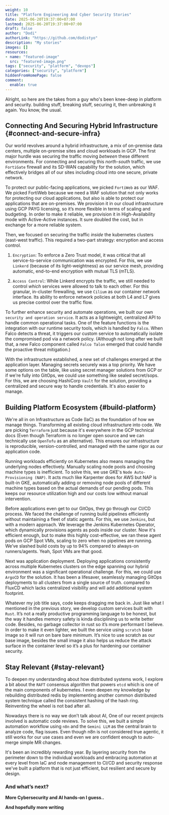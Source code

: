 ```yaml
---
weight: 10
title: "Platform Engineering And Cyber Security Stories"
date: 2025-06-20T19:37:00+07:00
lastmod: 2025-06-20T19:37:00+07:00
draft: false
author: "Dodi"
authorLink: "https://github.com/dodistyo"
description: "My stories"
images: []
resources:
- name: "featured-image"
  src: "featured-image.png"
tags: ["security", "platform", "devops"]
categories: ["security", "platform"]
hiddenFromHomePage: false
comment:
  enable: true
---
```


Alright, so here are the takes from a guy who's been knee-deep in platform and security. building stuff, breaking stuff, securing it, then unbreaking it again. You know, the usual.
<!--more-->
## Connecting And Securing Hybrid Infrastructure {#connect-and-secure-infra}
Our world revolves around a hybrid infrastructure, a mix of on-premise data centers, multiple on-premise sites and cloud workloads in GCP. The first major hurdle was securing the traffic moving *between* these different environments. For connecting and securing this *north-south* traffic, we use `FortiGate` firewall and its SD-WAN capability for the solution, which effectively bridges all of our sites including cloud into one secure, private network.


To protect our public-facing applications, we picked `FortiWeb` as our WAF. We picked FortiWeb because we need a WAF solution that not only works for protecting our cloud applications, but also is able to protect our applications that are on-premises. We provision it in our cloud infrastructure using GCP PAYG licensing, so it’s more flexible in terms of scaling and budgeting. In order to make it reliable, we provision it in High-Availability mode with Active-Active instances. It sure doubled the cost, but in exchange for a more reliable system.


Then, we focused on securing the traffic *inside* the kubernetes clusters (east-west traffic). This required a two-part strategy: encryption and access control.


1. `Encryption`: To enforce a Zero Trust model, it was critical that all service-to-service communication was encrypted. For this, we use `Linkerd` (because of its light-weightness) as our service mesh, providing automatic, end-to-end encryption with mutual TLS (mTLS).

2. `Access Control`: While Linkerd encrypts the traffic, we still needed to control *which* services were allowed to talk to each other. For this granular, in-cluster firewalling, we use `Cilium` as our container network interface. Its ability to enforce network policies at both L4 and L7 gives us precise control over the traffic flow.

To further enhance security and automate operations, we built our own `security and operation service`. It acts as a lightweight, centralized API to handle common operational tasks. One of the feature functions is the integration with our runtime security tools, which is handled by `Falco`. When Falco detects a threat, it triggers our custom service to automatically isolate the compromised pod via a network policy. (Although not long after we built that, a new Falco component called `Falco Talon` emerged that could handle the proactive threat mitigation.)

With the infrastructure established, a new set of challenges emerged at the application layer. Managing secrets securely was a top priority. We have some options on the table, like using secret manager solutions from GCP or if we're fully into GitOps, we could use something like sealed secret/sops. For this, we are choosing HashiCorp `Vault` for the solution, providing a centralized and secure way to handle credentials. It's also easier to manage.



## Building Platform Ecosystem {#build-platform}
We're all in on Infrastructure as Code (IaC) as the foundation of how we manage things. Transforming all existing cloud infrastructure into code. We are picking `Terraform` just because it's everywhere in the GCP technical docs (Even though Terraform is no longer open source and we can technically use `OpenTofu` as an alternative). This ensures our infrastructure is reproducible, version-controlled, and managed with the same rigor as our application code.



Running workloads efficiently on Kubernetes also means managing the underlying nodes effectively. Manually scaling node pools and choosing machine types is inefficient. To solve this, we use GKE's `Node Auto-Provisioning (NAP)`. It acts much like Karpenter does for AWS but NAP is built-in GKE, automatically adding or removing node pools of different machine types based on the actual demands of our pending pods. This keeps our resource utilization high and our costs low without manual intervention.



Before applications even get to our GitOps, they go through our CI/CD process. We faced the challenge of running build pipelines efficiently without maintaining a fleet of static agents. For this, we use `Jenkins`, but with a modern approach. We leverage the Jenkins Kubernetes Operator, which dynamically provisions agents as pods inside our cluster. Now it's efficient enough, but to make this highly cost-effective, we ran these agent pods on GCP Spot VMs, scaling to zero when no pipelines are running. We’ve slashed build costs by up to 94% compared to always-on runners/agents. Yeah, Spot VMs are that good.



Next was application deployment. Deploying applications consistently across multiple Kubernetes clusters on the edge spanning our hybrid environment was a significant operational challenge. For this, we could use `ArgoCD` for the solution. It has been a lifesaver, seamlessly managing GitOps deployments to all clusters from a single source of truth. compared to FluxCD which lacks centralized visibility and will add additional system footprint.



Whatever my job title says, code keeps dragging me back in. Just like what I mentioned in the previous story, we develop custom services built with `Rust`. It’s not a really productive programming language to be honest, but the way it handles memory safety is kinda disciplining us to write better code. Besides, no garbage collector in rust so it’s more performant I believe. In order to make it even lighter, we built the service using `scratch` base image so it will run on bare bare minimum. It’s nice to use scratch as our base image, besides the small image it also helps us reduce the attack surface in the container level so it’s a plus for hardening our container security.



## Stay Relevant {#stay-relevant}
To deepen my understanding about how distributed systems work, I explore a bit about the `RAFT` consensus algorithm that powers `etcd` which is one of the main components of kubernetes. I even deepen my knowledge by rebuilding distributed redis by implementing another common distributed system technique called the consistent hashing of the hash ring. Reinventing the wheel is not bad after all.

Nowadays there is no way we don’t talk about AI, One of our recent projects involved is automatic code reviews. To solve this, we built a simple automation workflow using `n8n` and the `Gemini LLM` as the central brain to analyze code, flag issues. Even though n8n is not considered true agentic, it still works for our use cases and even we are confident enough to auto-merge simple MR changes.

It's been an incredibly rewarding year. By layering security from the perimeter down to the individual workloads and embracing automation at every level from IaC and node management to CI/CD and security response we've built a platform that is not just efficient, but resilient and secure by design.

### And what’s next?

**More Cybersecurity and AI hands-on I guess..**

**And hopefully more writing**